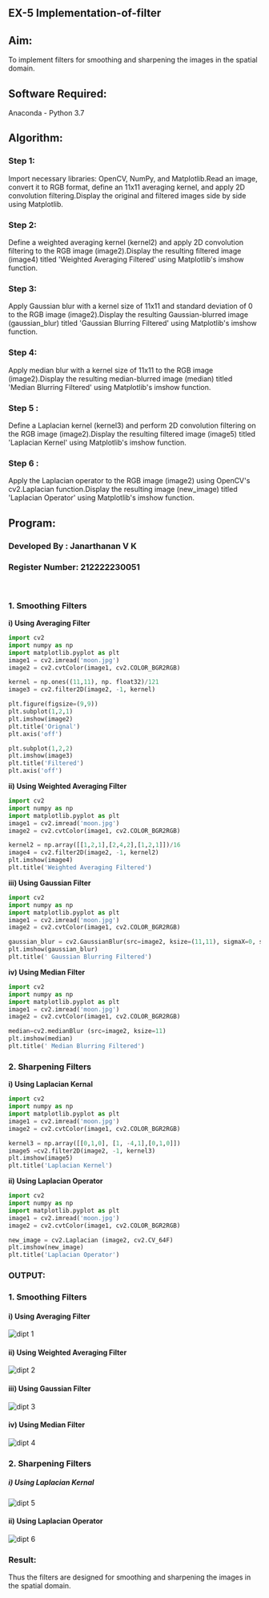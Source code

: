 ## EX-5  Implementation-of-filter

## Aim:
To implement filters for smoothing and sharpening the images in the spatial domain.

## Software Required:
Anaconda - Python 3.7

## Algorithm:
### Step 1:
Import necessary libraries: OpenCV, NumPy, and Matplotlib.Read an image, convert it to RGB format, define an 11x11 averaging kernel, and apply 2D convolution filtering.Display the original and filtered images side by side using Matplotlib.
<br>
### Step 2:
Define a weighted averaging kernel (kernel2) and apply 2D convolution filtering to the RGB image (image2).Display the resulting filtered image (image4) titled 'Weighted Averaging Filtered' using Matplotlib's imshow function.
<br>
### Step 3:
Apply Gaussian blur with a kernel size of 11x11 and standard deviation of 0 to the RGB image (image2).Display the resulting Gaussian-blurred image (gaussian_blur) titled 'Gaussian Blurring Filtered' using Matplotlib's imshow function.
<br>
### Step 4:
Apply median blur with a kernel size of 11x11 to the RGB image (image2).Display the resulting median-blurred image (median) titled 'Median Blurring Filtered' using Matplotlib's imshow function.
<br>
### Step 5 :
Define a Laplacian kernel (kernel3) and perform 2D convolution filtering on the RGB image (image2).Display the resulting filtered image (image5) titled 'Laplacian Kernel' using Matplotlib's imshow function.
<br>
### Step 6 :
Apply the Laplacian operator to the RGB image (image2) using OpenCV's cv2.Laplacian function.Display the resulting image (new_image) titled 'Laplacian Operator' using Matplotlib's imshow function.
<br>

## Program:
### Developed By   : Janarthanan V K
### Register Number: 212222230051
</br>

### 1. Smoothing Filters

**i) Using Averaging Filter**
```Python
import cv2
import numpy as np
import matplotlib.pyplot as plt
image1 = cv2.imread('moon.jpg')
image2 = cv2.cvtColor(image1, cv2.COLOR_BGR2RGB)

kernel = np.ones((11,11), np. float32)/121
image3 = cv2.filter2D(image2, -1, kernel)

plt.figure(figsize=(9,9))
plt.subplot(1,2,1)
plt.imshow(image2)
plt.title('Orignal')
plt.axis('off')

plt.subplot(1,2,2)
plt.imshow(image3)
plt.title('Filtered')
plt.axis('off')
```
**ii) Using Weighted Averaging Filter**
```Python
import cv2
import numpy as np
import matplotlib.pyplot as plt
image1 = cv2.imread('moon.jpg')
image2 = cv2.cvtColor(image1, cv2.COLOR_BGR2RGB)

kernel2 = np.array([[1,2,1],[2,4,2],[1,2,1]])/16
image4 = cv2.filter2D(image2, -1, kernel2)
plt.imshow(image4)
plt.title('Weighted Averaging Filtered')
```
**iii) Using Gaussian Filter**
```Python
import cv2
import numpy as np
import matplotlib.pyplot as plt
image1 = cv2.imread('moon.jpg')
image2 = cv2.cvtColor(image1, cv2.COLOR_BGR2RGB)

gaussian_blur = cv2.GaussianBlur(src=image2, ksize=(11,11), sigmaX=0, sigmaY=0)
plt.imshow(gaussian_blur)
plt.title(' Gaussian Blurring Filtered')
```

**iv) Using Median Filter**
```Python
import cv2
import numpy as np
import matplotlib.pyplot as plt
image1 = cv2.imread('moon.jpg')
image2 = cv2.cvtColor(image1, cv2.COLOR_BGR2RGB)

median=cv2.medianBlur (src=image2, ksize=11)
plt.imshow(median)
plt.title(' Median Blurring Filtered')
```

### 2. Sharpening Filters
**i) Using Laplacian Kernal**
```Python
import cv2
import numpy as np
import matplotlib.pyplot as plt
image1 = cv2.imread('moon.jpg')
image2 = cv2.cvtColor(image1, cv2.COLOR_BGR2RGB)

kernel3 = np.array([[0,1,0], [1, -4,1],[0,1,0]])
image5 =cv2.filter2D(image2, -1, kernel3)
plt.imshow(image5)
plt.title('Laplacian Kernel')
```
**ii) Using Laplacian Operator**
```Python
import cv2
import numpy as np
import matplotlib.pyplot as plt
image1 = cv2.imread('moon.jpg')
image2 = cv2.cvtColor(image1, cv2.COLOR_BGR2RGB)

new_image = cv2.Laplacian (image2, cv2.CV_64F)
plt.imshow(new_image)
plt.title('Laplacian Operator')
```
### OUTPUT:
### 1. Smoothing Filters
#### i) Using Averaging Filter
![dipt 1](https://github.com/deepikasrinivasans/Implementation-of-filter/assets/119393935/f28078df-ddad-4d54-91fd-ff25e5da4f7d)
#### ii) Using Weighted Averaging Filter
![dipt 2](https://github.com/deepikasrinivasans/Implementation-of-filter/assets/119393935/6cc478d5-3014-46aa-94f2-2087a9cb700c)
#### iii) Using Gaussian Filter
![dipt 3](https://github.com/deepikasrinivasans/Implementation-of-filter/assets/119393935/8b504d01-c394-494c-bd6d-3fb3956eeffd)
#### iv) Using Median Filter
![dipt 4](https://github.com/deepikasrinivasans/Implementation-of-filter/assets/119393935/2f2edf48-8dc4-460d-8bfb-c6a43dc91414)
### 2. Sharpening Filters
##### i) Using Laplacian Kernal
![dipt 5](https://github.com/deepikasrinivasans/Implementation-of-filter/assets/119393935/9fdc190c-a9d2-4648-8ee5-69e6b55b2f8c)
#### ii) Using Laplacian Operator
![dipt 6](https://github.com/deepikasrinivasans/Implementation-of-filter/assets/119393935/5e980072-97f5-4ed9-9aa8-bd7bad5c7013)
### Result:
Thus the filters are designed for smoothing and sharpening the images in the spatial domain.
